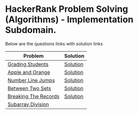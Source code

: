 # HackerRank Problem Solving (Algorithms) - Implementation Subdomain.

Below are the questions links with solution links


|Problem |Solution|
|--------------|--------|
|[Grading Students](https://www.hackerrank.com/challenges/grading)|[Solution](https://github.com/HarshOza36/Algorithms_HackerRank/blob/main/Implementation/gradingStudents.py)|
|[Apple and Orange](https://www.hackerrank.com/challenges/apple-and-orange)|[Solution](https://github.com/HarshOza36/Algorithms_HackerRank/blob/main/Implementation/applesAndOranges.py)|
|[Number Line Jumps](https://www.hackerrank.com/challenges/kangaroo)|[Solution](https://github.com/HarshOza36/Algorithms_HackerRank/blob/main/Implementation/numberLineJumps.py)|
|[Between Two Sets](https://www.hackerrank.com/challenges/between-two-sets)|[Solution](https://github.com/HarshOza36/Algorithms_HackerRank/blob/main/Implementation/betweenTwoSets.py)|
|[Breaking The Records](https://www.hackerrank.com/challenges/breaking-best-and-worst-records)|[Solution](https://github.com/HarshOza36/Algorithms_HackerRank/blob/main/Implementation/breakingTheRecord.py)|
|[Subarray Division](https://www.hackerrank.com/challenges/the-birthday-bar)|[]()|